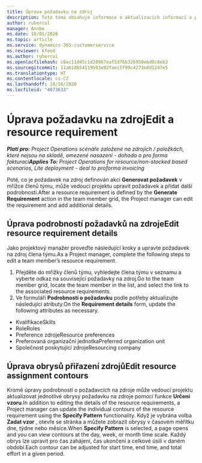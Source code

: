 ```yaml
---
title: Úprava požadavku na zdroj
description: Toto téma obsahuje informace o aktualizacích informací o požadavcích na zdroj.
author: ruhercul
manager: Annbe
ms.date: 10/01/2020
ms.topic: article
ms.service: dynamics-365-customerservice
ms.reviewer: kfend
ms.author: ruhercul
ms.openlocfilehash: c8ac11d45c1d28967eaf5d76b326950ebd0c8eb3
ms.sourcegitcommit: 11a61db54119503e82faec5f99c4273e8d1247e5
ms.translationtype: HT
ms.contentlocale: cs-CZ
ms.lasthandoff: 10/16/2020
ms.locfileid: "4073633"
---
```

# <a name="edit-a-resource-requirement"></a><span data-ttu-id="1842c-103">Úprava požadavku na zdroj</span><span class="sxs-lookup"><span data-stu-id="1842c-103">Edit a resource requirement</span></span>

<span data-ttu-id="1842c-104">_**Platí pro:** Project Operations scénáře založené na zdrojích / položkách, které nejsou na skladě, omezené nasazení - dohoda o pro forma fakturaci_</span><span class="sxs-lookup"><span data-stu-id="1842c-104">_**Applies To:** Project Operations for resource/non-stocked based scenarios, Lite deployment - deal to proforma invoicing_</span></span>

<span data-ttu-id="1842c-105">Poté, co je požadavek na zdroj definován akcí **Generovat požadavek** v mřížce členů týmu, může vedoucí projektu upravit požadavek a přidat další podrobnosti.</span><span class="sxs-lookup"><span data-stu-id="1842c-105">After a resource requirement is defined by the **Generate Requirement** action in the team member grid, the Project manager can edit the requirement and add additional details.</span></span>

## <a name="edit-resource-requirement-details"></a><span data-ttu-id="1842c-106">Úprava podrobností požadavků na zdroje</span><span class="sxs-lookup"><span data-stu-id="1842c-106">Edit resource requirement details</span></span>

<span data-ttu-id="1842c-107">Jako projektový manažer proveďte následující kroky a upravte požadavek na zdroj člena týmu.</span><span class="sxs-lookup"><span data-stu-id="1842c-107">As a Project manager, complete the following steps to edit a team member’s resource requirement.</span></span>

1. <span data-ttu-id="1842c-108">Přejděte do mřížky členů týmu, vyhledejte člena týmu v seznamu a vyberte odkaz na související požadavky na zdroj.</span><span class="sxs-lookup"><span data-stu-id="1842c-108">Go to the team member grid, locate the team member in the list, and select the link to the associated resource requirements.</span></span>
2. <span data-ttu-id="1842c-109">Ve formuláři **Podrobnosti o požadavku** podle potřeby aktualizujte následující atributy.</span><span class="sxs-lookup"><span data-stu-id="1842c-109">On the **Requirement details** form, update the following attributes as necessary.</span></span>

- <span data-ttu-id="1842c-110">Kvalifikace</span><span class="sxs-lookup"><span data-stu-id="1842c-110">Skills</span></span>
- <span data-ttu-id="1842c-111">Role</span><span class="sxs-lookup"><span data-stu-id="1842c-111">Roles</span></span>
- <span data-ttu-id="1842c-112">Preference zdroje</span><span class="sxs-lookup"><span data-stu-id="1842c-112">Resource preferences</span></span>
- <span data-ttu-id="1842c-113">Preferovaná organizační jednotka</span><span class="sxs-lookup"><span data-stu-id="1842c-113">Preferred organization unit</span></span>
- <span data-ttu-id="1842c-114">Společnost poskytující zdroje</span><span class="sxs-lookup"><span data-stu-id="1842c-114">Resourcing company</span></span>

## <a name="edit-resource-assignment-contours"></a><span data-ttu-id="1842c-115">Úprava obrysů přiřazení zdrojů</span><span class="sxs-lookup"><span data-stu-id="1842c-115">Edit resource assignment contours</span></span>

<span data-ttu-id="1842c-116">Kromě úpravy podrobností o požadavcích na zdroje může vedoucí projektu aktualizovat jednotlivé obrysy požadavku na zdroje pomocí funkce **Určení vzoru**.</span><span class="sxs-lookup"><span data-stu-id="1842c-116">In addition to editing the details of the resource requirements, a Project manager can update the individual contours of the resource requirement using the **Specify Pattern** functionality.</span></span> <span data-ttu-id="1842c-117">Když je vybrána volba **Zadat vzor** , otevře se stránka a můžete zobrazit obrysy v časovém měřítku dne, týdne nebo měsíce.</span><span class="sxs-lookup"><span data-stu-id="1842c-117">When **Specify Pattern** is selected, a page opens and you can view contours at the day, week, or month time scale.</span></span> <span data-ttu-id="1842c-118">Každý obrys lze upravit pro čas zahájení, čas ukončení a celkové úsilí v daném období.</span><span class="sxs-lookup"><span data-stu-id="1842c-118">Each contour can be adjusted for start time, end time, and total effort in a given period.</span></span>